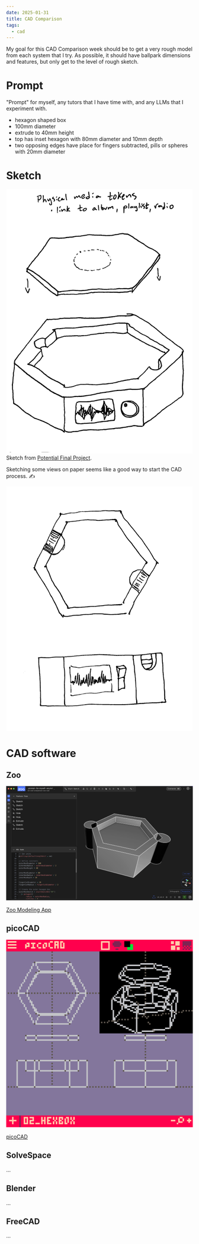 ```yaml
---
date: 2025-01-31
title: CAD Comparison
tags:
  - cad
---
```


My goal for this CAD Comparison week should be to get a very rough model from each system that I try. As possible, it should have ballpark dimensions and features, but only get to the level of rough sketch.

# Prompt

"Prompt" for myself, any tutors that I have time with, and any LLMs that I experiment with.

* hexagon shaped box
* 100mm diameter
* extrude to 40mm height
* top has inset hexagon with 80mm diameter and 10mm depth
* two opposing edges have place for fingers subtracted, pills or spheres with 20mm diameter

# Sketch

![Concept sketch of media player.](01-fo-concept-player.png)
Sketch from [Potential Final Project](01-potential-final-project.md).

Sketching some views on paper seems like a good way to start the CAD process. ✍️

![Hand drawn sketch, top and front views of a hexagonal music box.](02-music-box-pen-paper.png)

# CAD software

## Zoo

![Zoo interface.](02-zoo-first-prompt-result.png)

[Zoo Modeling App](02-zoo-modeling-app.md)

## picoCAD

![picoCAD interface.](02-picocad.png)

[picoCAD](02-picocad.md)

## SolveSpace

...

## Blender

...

## FreeCAD

...
